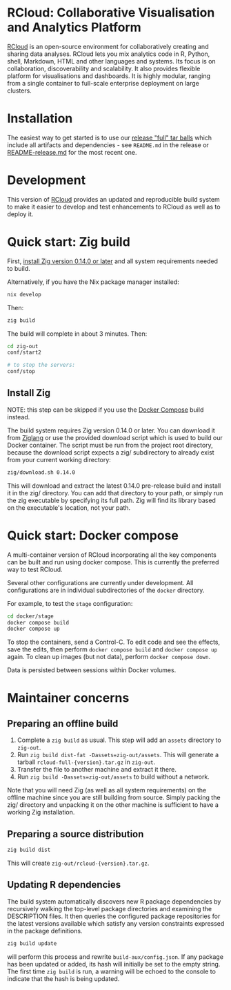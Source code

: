 # RCloud: Collaborative Visualisation and Analytics Platform

[RCloud](http://rcloud.social/) is an open-source environment for collaboratively creating
and sharing data analyses. RCloud lets you mix analytics code in R, Python, shell, Markdown,
HTML and other languages and systems. Its focus is on collaboration, discoverability and scalability.
It also provides flexible platform for visualisations and dashboards.
It is highly modular, ranging from a single container to full-scale enterprise deployment on
large clusters.

# Installation

The easiest way to get started is to use our [release "full" tar balls](https://github.com/s-u/rcloud/releases)
which include all artifacts and dependencies - see `README.md` in the release or
[README-release.md](README-release.md) for the most recent one.

# Development

This version of [RCloud](https://github.com/att/rcloud) provides an
updated and reproducible build system to make it easier to develop and test enhancements to
RCloud as well as to deploy it.

# Quick start: Zig build

First, [install Zig version 0.14.0 or later](#install-zig) and all
system requirements needed to build.

Alternatively, if you have the Nix package manager installed:

```sh
nix develop
```

Then:

```sh
zig build
```

The build will complete in about 3 minutes. Then:

```sh
cd zig-out
conf/start2

# to stop the servers:
conf/stop
```

## Install Zig

NOTE: this step can be skipped if you use the [Docker Compose](#quick-start-docker-compose) build
instead.

The build system requires Zig version 0.14.0 or later. You can
download it from [Ziglang](https://ziglang.org/) or use the provided
download script which is used to build our Docker container.
The script must be run from the project root directory, because the
download script expects a zig/ subdirectory to already exist from
your current working directory:

```sh
zig/download.sh 0.14.0
```

This will download and extract the latest 0.14.0 pre-release build and
install it in the zig/ directory. You can add that directory to your
path, or simply run the zig executable by specifying its full path.
Zig will find its library based on the executable's location, not your
path.

# Quick start: Docker compose

A multi-container version of RCloud incorporating all the key
components can be built and run using docker compose. This is
currently the preferred way to test RCloud.

Several other configurations are currently under development. All
configurations are in individual subdirectories of the `docker`
directory.

For example, to test the `stage` configuration:

```sh
cd docker/stage
docker compose build
docker compose up
```

To stop the containers, send a Control-C. To edit code and see the
effects, save the edits, then perform `docker compose build` and
`docker compose up` again. To clean up images (but not data), perform
`docker compose down`.

Data is persisted between sessions within Docker volumes.


# Maintainer concerns

## Preparing an offline build

1. Complete a `zig build` as usual. This step will add an `assets`
   directory to `zig-out`.
1. Run `zig build dist-fat -Dassets=zig-out/assets`. This will
   generate a tarball `rcloud-full-{version}.tar.gz` in `zig-out`.
1. Transfer the file to another machine and extract it there.
1. Run `zig build -Dassets=zig-out/assets` to build without a network.

Note that you will need Zig (as well as all system requirements) on
the offline machine since you are still building from source. Simply
packing the zig/ directory and unpacking it on the other machine is
sufficient to have a working Zig installation.

## Preparing a source distribution

```sh
zig build dist
```

This will create `zig-out/rcloud-{version}.tar.gz`.

## Updating R dependencies

The build system automatically discovers new R package dependencies by
recursively walking the top-level package directories and examining
the DESCRIPTION files. It then queries the configured package
repositories for the latest versions available which satisfy any
version constraints expressed in the package definitions.

```sh
zig build update
```

will perform this process and rewrite `build-aux/config.json`. If any
package has been updated or added, its hash will initially be set to
the empty string. The first time `zig build` is run, a warning will be
echoed to the console to indicate that the hash is being updated.


<!--
LocalWords:  RCloud md rcloud Zig zig Ziglang dist Dassets gz npm
LocalWords:  aux RCloud's Vendored rcloud's json debian Podman
LocalWords:  Dockerfile devcontainer rserve conf
-->
